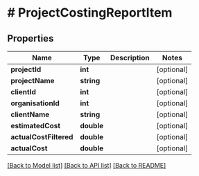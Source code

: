 # # ProjectCostingReportItem

## Properties

Name | Type | Description | Notes
------------ | ------------- | ------------- | -------------
**projectId** | **int** |  | [optional] 
**projectName** | **string** |  | [optional] 
**clientId** | **int** |  | [optional] 
**organisationId** | **int** |  | [optional] 
**clientName** | **string** |  | [optional] 
**estimatedCost** | **double** |  | [optional] 
**actualCostFiltered** | **double** |  | [optional] 
**actualCost** | **double** |  | [optional] 

[[Back to Model list]](../../README.md#documentation-for-models) [[Back to API list]](../../README.md#documentation-for-api-endpoints) [[Back to README]](../../README.md)


